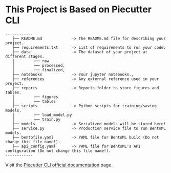 # This Project is Based on Piecutter CLI

    ------------
       ├── README.md             -> The README.md file for describing your project.
       ├── requirements.txt      -> List of requirements to run your code.
       ├── data                  -> The dataset of your project at different stages.
       │        ├── raw
       │        ├── processed,
       │        ├── finalized,
       ├── notebooks             -> Your jupyter notebooks.,
       ├── references            -> Any external reference used in your project.
       ├── reports               -> Reports folder to store figures and tables.
       │        ├── figures
       │        ├── tables
       ├── scripts               -> Python scripts for training/saving models.
       │        ├── load_model.py
       │        ├── train.py
       ├── models                -> Serialized models will be stored here!
       ├── service.py            -> Production service file to run BentoML models.
       ├── bentofile.yaml        -> YAML file for BentoML build (Do not change this file name!).
       ├── api_config.yaml       -> YAML file for BentoML's API configuration (Do not change this file name!).
    ------------


Visit the <a href="https://github.com/g0nz4rth/piecutter-cli">Piecutter CLI official documentation</a> page.
